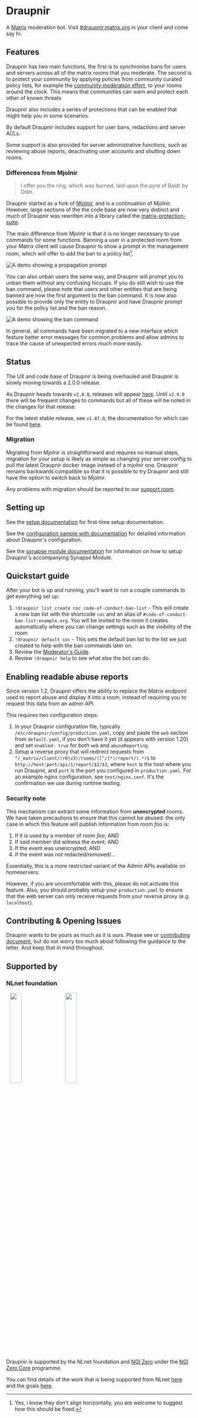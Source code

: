 <!--
SPDX-FileCopyrightText: 2024 Gnuxie <Gnuxie@protonmail.com>

SPDX-License-Identifier: CC-BY-SA-4.0
-->

# Draupnir

A [Matrix](https://matrix.org) moderation bot.
Visit [#draupnir:matrix.org](https://matrix.to/#/#draupnir:matrix.org)
in your client and come say hi.

## Features

Draupnir has two main functions, the first is to synchronise bans for
users and servers across all of the matrix rooms that you moderate.
The second is to protect your community by applying policies from community curated
policy lists, for example the [community moderation effort](https://matrix.to/#/#community-moderation-effort-bl:neko.dev),
to your rooms around the clock. This means that communities can warn
and protect each other of known threats

Draupnir also includes a series of protections that can be enabled
that might help you in some scenarios.

By default Draupnir includes support for user bans, redactions and
server ACLs.

Some support is also provided for server administrative functions,
such as reviewing abuse reports, deactivating user accounts and
shutting down rooms.

### Differences from Mjolnir

> I offer you the ring, which was burned, laid upon the pyre of Baldr by Odin.

Draupnir started as a fork of [Mjolnir](https://github.com/matrix-org/mjolnir),
and is a continuation of Mjolnir. However, large sections of the the
code base are now very distinct and much of Draupnir was rewritten
into a library called the [matrix-protection-suite](https://github.com/Gnuxie/matrix-protection-suite).

The main difference from Mjolnir is that it is no longer necessary to use
commands for some functions. Banning a user in a protected room from your
Matrix client will cause Draupnir to show a prompt in the management room,
which will offer to add the ban to a policy list[^the-gif-width].

![A demo showing a propagation prompt](docs/ban-propagation-prompt.gif)

You can also unban users the same way, and Draupnir will prompt you
to unban them without any confusing hiccups.
If you do still wish to use the ban command, please note that users
and other entities that are being banned are now the first argument
to the ban command. It is now also possible to provide only the entity to
Draupnir and have Draupnir prompt you for the policy list and the ban reason.

![A demo showing the ban command](docs/ban-command-prompt.gif)

In general, all commands have been migrated to a new interface which
feature better error messages for common problems and allow admins
to trace the cause of unexpected errors much more easily.

[^the-gif-width]:
    Yes, i know they don't align horizontally,
    you are welcome to suggest how this should be fixed.

## Status

The UX and code base of Draupnir is being overhauled and Draupnir is
slowly moving towards a 2.0.0 release.

As Draupnir heads towards `v2.0.0`, releases will appear [here](https://github.com/Gnuxie/Draupnir/releases).
Until `v2.0.0` there will be frequent changes to commands but all of these
will be noted in the changes for that release.

For the latest stable release, see `v1.87.0`, the documentation
for which can be found [here](https://github.com/the-draupnir-project/Draupnir/tree/v1.87.0).

### Migration

Migrating from Mjolnir is straightforward and requires no manual steps,
migration for your setup is likely as simple as changing your server config to
pull the latest Draupnir docker image instead of a mjolnir one.
Draupnir remains backwards compatible so that it is possible to try Draupnir
and still have the option to switch back to Mjolnir.

Any problems with migration should be reported to our [support room](https://matrix.to/#/#draupnir:matrix.org).

## Setting up

See the [setup documentation](https://the-draupnir-project.github.io/draupnir-documentation/bot/setup) for first-time setup documentation.

See the [configuration sample with documentation](config/default.yaml) for detailed information about Draupnir's configuration.

See the [synapse module documentation](docs/synapse_module.md) for information on how to setup Draupnir's accompanying Synapse Module.

## Quickstart guide

After your bot is up and running, you'll want to run a couple commands to get everything
set up:

1. `!draupnir list create coc code-of-conduct-ban-list` - This will create a new ban list
   with the shortcode `coc` and an alias of `#code-of-conduct-ban-list:example.org`. You
   will be invited to the room it creates automatically where you can change settings such
   as the visibility of the room.
2. `!draupnir default coc` - This sets the default ban list to the list we just created to
   help with the ban commands later on.
3. Review the [Moderator's Guide](https://the-draupnir-project.github.io/draupnir-documentation/bot/moderators).
4. Review `!draupnir help` to see what else the bot can do.

## Enabling readable abuse reports

Since version 1.2, Draupnir offers the ability to replace the Matrix endpoint used
to report abuse and display it into a room, instead of requiring you to request
this data from an admin API.

This requires two configuration steps:

1. In your Draupnir configuration file, typically `/etc/draupnir/config/production.yaml`, copy and paste the `web` section from `default.yaml`, if you don't have it yet (it appears with version 1.20) and set `enabled: true` for both `web` and
   `abuseReporting`.
2. Setup a reverse proxy that will redirect requests from `^/_matrix/client/(r0|v3)/rooms/([^/]*)/report/(.*)$` to `http://host:port/api/1/report/$2/$3`, where `host` is the host where you run Draupnir, and `port` is the port you configured in `production.yaml`. For an example nginx configuration, see `test/nginx.conf`. It's the confirmation we use during runtime testing.

### Security note

This mechanism can extract some information from **unencrypted** rooms. We have
taken precautions to ensure that this cannot be abused: the only case in which
this feature will publish information from room _foo_ is:

1. If it is used by a member of room _foo_; AND
2. If said member did witness the event; AND
3. If the event was unencrypted; AND
4. If the event was not redacted/removed/...

Essentially, this is a more restricted variant of the Admin APIs available on
homeservers.

However, if you are uncomfortable with this, please do not activate this feature.
Also, you should probably setup your `production.yaml` to ensure that the web
server can only receive requests from your reverse proxy (e.g. `localhost`).

## Contributing & Opening Issues

Draupnir wants to be yours as much as it is ours.
Please see or [contributing document](https://the-draupnir-project.github.io/draupnir-documentation/contributing), but do not
worry too much about following the guidance to the letter. And
keep that in mind throughout.

## Supported by

### NLnet foundation

<p>
   <img src="https://nlnet.nl/logo/banner.svg" width="25%" hspace="10">
   <img src="https://nlnet.nl/image/logos/NGI0Core_tag.svg" width="25%" hspace="10">
</p>

Draupnir is supported by the NLnet foundation and
[NGI Zero](https://nlnet.nl/NGI0/) under the
[NGI Zero Core](https://nlnet.nl/core/) programme.

You can find details of the work that is being supported from NLnet
[here](https://nlnet.nl/project/Draupnir/) and the goals
[here](https://marewolf.me/posts/draupnir/24-nlnet-goals.html).
